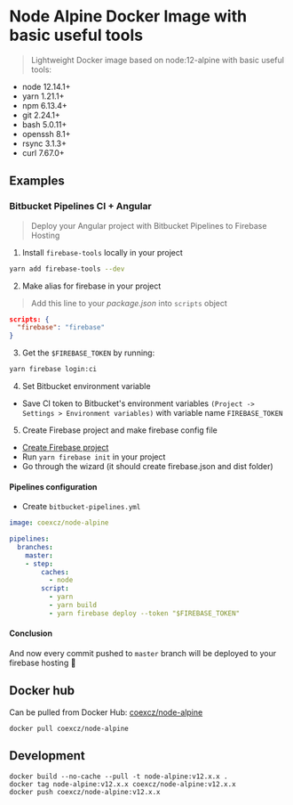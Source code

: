 # Node Alpine Docker Image with basic useful tools

> Lightweight Docker image based on node:12-alpine with basic useful tools:

- node 12.14.1+
- yarn 1.21.1+
- npm 6.13.4+
- git 2.24.1+
- bash 5.0.11+
- openssh 8.1+
- rsync 3.1.3+
- curl 7.67.0+

## Examples

### Bitbucket Pipelines CI + Angular

> Deploy your Angular project with Bitbucket Pipelines to Firebase Hosting

1. Install `firebase-tools` locally in your project

```bash
yarn add firebase-tools --dev
```

2. Make alias for firebase in your project

> Add this line to your _package.json_ into `scripts` object
```json
scripts: {
  "firebase": "firebase"
}
```

3. Get the `$FIREBASE_TOKEN` by running:

```bash
yarn firebase login:ci
```

4. Set Bitbucket environment variable

- Save CI token to Bitbucket's environment variables `(Project -> Settings > Environment variables)` with variable name `FIREBASE_TOKEN`

5. Create Firebase project and make firebase config file

- [Create Firebase project](https://console.firebase.google.com/)
- Run `yarn firebase init` in your project
- Go through the wizard (it should create firebase.json and dist folder)

#### Pipelines configuration

- Create `bitbucket-pipelines.yml`

```yml
image: coexcz/node-alpine

pipelines:
  branches:
    master:
    - step:
        caches:
          - node
        script:
          - yarn
          - yarn build
          - yarn firebase deploy --token "$FIREBASE_TOKEN"
```

#### Conclusion

And now every commit pushed to `master` branch will be deployed to your firebase hosting 🎉

## Docker hub

Can be pulled from Docker Hub: [coexcz/node-alpine](https://hub.docker.com/repository/docker/coexcz/node-alpine)

```docker
docker pull coexcz/node-alpine
```

## Development
```docker
docker build --no-cache --pull -t node-alpine:v12.x.x .
docker tag node-alpine:v12.x.x coexcz/node-alpine:v12.x.x
docker push coexcz/node-alpine:v12.x.x
```